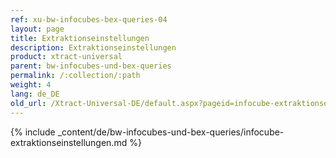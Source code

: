 ```yaml
---
ref: xu-bw-infocubes-bex-queries-04
layout: page
title: Extraktionseinstellungen
description: Extraktionseinstellungen
product: xtract-universal
parent: bw-infocubes-und-bex-queries
permalink: /:collection/:path
weight: 4	
lang: de_DE
old_url: /Xtract-Universal-DE/default.aspx?pageid=infocube-extraktionseinstellungen
---
```


{% include _content/de/bw-infocubes-und-bex-queries/infocube-extraktionseinstellungen.md %}
